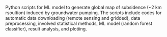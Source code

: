 Python scripts for ML model to generate global map of subsidence (~2 km rsoultion) induced by groundwater pumping. The scripts include codes for automatic data 
downloading (remote sensing and gridded), data preprocessing, involved statistical methods, ML model (random forest classifier), result analysis, and plotiing.

